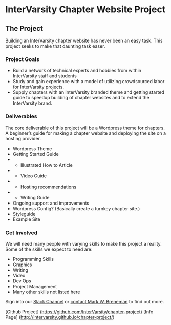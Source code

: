 
# InterVarsity Chapter Website Project

## The Project
Building an InterVarsity chapter website has never been an easy task. This project seeks to make that daunting task easer.

### Project Goals
* Build a network of technical experts and hobbies from within InterVarsity staff and students
* Study and gain experience with a model of utilizing crowdsourced labor for InterVarsity projects.
* Supply chapters with an InterVarsity branded theme and getting started guide to speedup building of chapter websites and to extend the InterVarsity brand.

### Deliverables
The core deliverable of this project will be a Wordpress theme for chapters. A beginner’s guide for making a chapter website and deploying the site on a hosting provider.
* Wordpress Theme
* Getting Started Guide
* * Illustrated How to Article 
* * Video Guide
* * Hosting recommendations
* * Writing Guide
* Ongoing support and improvements
* Wordpress Config? (Basically create a turnkey chapter site.)
* Styleguide
* Example Site

### Get Involved
We will need many people with varying skills to make this project a reality. Some of the skills we expect to need are:
* Programming Skills
* Graphics
* Writing
* Video
* Dev Ops
* Project Management
* Many other skills not listed here

Sign into our [Slack Channel](https://iv-chapter-project.slack.com/signup) or [contact Mark W. Breneman](http://intervarsity.org/contact/15309) to find out more.

[Github Project] (https://github.com/InterVarsity/chapter-project) [Info Page] (http://intervarsity.github.io/chapter-project/)
